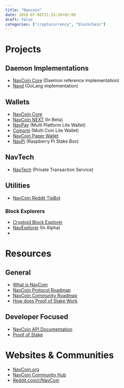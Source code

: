 ```yaml
---
title: "Navcoin"
date: 2018-07-08T21:53:26+02:00
draft: false
categories: ["cryptocurrency", "blockchain"]
---
```


# Projects

## Daemon Implementations

- [NavCoin Core](https://github.org/NAVCoin/navcoin_core) (Daemon reference implementation)
- [Navd](https://github.com/Encrypt-S/navd) (GoLang implementation)

## Wallets

- [NavCoin Core](https://github.org/NAVCoin/navcoin_core)
- [NavCoin NEXT](http://next.navcommunity.net) (In Beta)
- [NavPay](https://github.com/encrypt-s/navpay) (Multi Platform Lite Wallet)
- [Coinomi](https://coinomi.com/) (Multi Coin Lite Wallet)
- [NavCoin Paper Wallet](https://github.com/encrypt-s/paper-wallet)
- [NavPi]() (Raspberry Pi Stake Box)

## NavTech

- [NavTech](https://github.com/Encrypt-S/navtech) (Private Transaction Service)

## Utilities

- [NavCoin Reddit TipBot]()

### Block Explorers 

- [Cryptoid Block Explorer](https://chainz.cryptoid.info/nav/)
- [NavExplorer](http://alpha.navexplorer.com) (In Alpha)
- []()

# Resources

## General

- [What is NavCoin]()
- [NavCoin Protocol Roadmap]()
- [NavCoin Community Roadmap]()
- [How does Proof of Stake Work]()

## Developer Focused

- [NavCoin API Documentation]()
- [Proof of Stake]()

# Websites & Communities

- [NavCoin.org](https://navcoin.org)
- [NavCoin Community Hub](https://navhub.org)
- [Reddit.com/r/NavCoin](https://reddit.com/r/navcoin)

